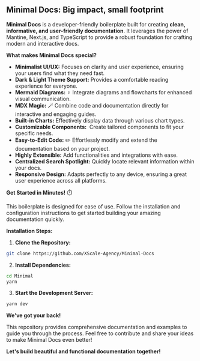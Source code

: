 ## Minimal Docs: Big impact, small footprint

**Minimal Docs** is a developer-friendly boilerplate built for creating **clean, informative, and user-friendly documentation**. It leverages the power of Mantine, Next.js, and TypeScript to provide a robust foundation for crafting modern and interactive docs.

**What makes Minimal Docs special?**

- **Minimalist UI/UX:** Focuses on clarity and user experience, ensuring your users find what they need fast.
- **Dark & Light Theme Support:** Provides a comfortable reading experience for everyone.
- **Mermaid Diagrams:** ‍♀️ Integrate diagrams and flowcharts for enhanced visual communication.
- **MDX Magic:** 🪄 Combine code and documentation directly for interactive and engaging guides.
- **Built-in Charts:** Effectively display data through various chart types.
- **Customizable Components:** ️ Create tailored components to fit your specific needs.
- **Easy-to-Edit Code:** ✏️ Effortlessly modify and extend the documentation based on your project.
- **Highly Extensible:** Add functionalities and integrations with ease.
- **Centralized Search Spotlight:** Quickly locate relevant information within your docs.
- **Responsive Design:** Adapts perfectly to any device, ensuring a great user experience across all platforms.

**Get Started in Minutes!** ⏱️

This boilerplate is designed for ease of use. Follow the installation and configuration instructions to get started building your amazing documentation quickly.

**Installation Steps:**

1. **Clone the Repository:**

```bash
git clone https://github.com/XScale-Agency/Minimal-Docs
```

2. **Install Dependencies:**

```bash
cd Minimal
yarn
```

3. **Start the Development Server:**

```bash
yarn dev
```

**We've got your back!**

This repository provides comprehensive documentation and examples to guide you through the process. Feel free to contribute and share your ideas to make Minimal Docs even better!

**Let's build beautiful and functional documentation together!**
